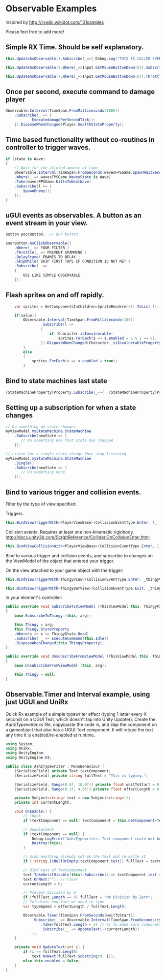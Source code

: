 # Observable Examples

Inspired by http://rxwiki.wikidot.com/101samples

Please feel free to add more!

## Simple RX Time. Should be self explanatory.

```csharp
this.UpdateAsObservable().Subscribe(_=>{ Debug.Log("THIS IS CALLED EVERY FRAME") });
```

```csharp
this.UpdateAsObservable().Where(_=>Input.GetMouseButtonDown(0)).Subscribe(_=>{ Debug.Log("THIS IS CALLED when the mouse button is down") });
```

```csharp
this.UpdateAsObservable().Where(_=>Input.GetMouseButtonDown(0)).Throttle(TimeSpan.FromSeconds(1)).Subscribe(_=>{ Debug.Log("This is only called once per second. This keeps many clicks from firing this to quickly") });
```

## Once per second, execute command to damage player

```csharp
Observable.Interval(TimeSpan.FromMilliseconds(1000))
	.Subscribe(_ => {
			ExecutedamagePerSecondTick();
	}).DisposeWhenChanged(Player.healthStateProperty);
```

## Time based functionality without co-routines in controller to trigger waves.

```csharp
if (state is Wave)
{
	// Wait for the alloted amount of time
	Observable.Interval(TimeSpan.FromSeconds(wavesFPSGame.SpawnWaitSeconds))
	.Where(_ => wavesFPSGame.WavesState is Wave)
	.Take(wavesFPSGame.KillsToNextWave)
	.Subscribe(l => {
		SpawnEnemy();
	});
}
```

## uGUI events as observables. A button as an event stream in your view.

```csharp
Button poorButton;  // Our button.

poorButton.AsClickObservable()
	.Where(_ => YOUR FILTER )
	.Throttle(_ => PREVENT SPAMMING )
	.DelayFrame( FRAMES TO DELAY )
	.SkipWhile( SKIP FIRST TAPS IF CONDITION IS NOT MET )
	.Subscribe(_ =>
	{
		USE LIKE SIMPLE OBSERVABLE
	});
```

## Flash sprites on and off rapidly.

```csharp
	var sprites = GetComponentsInChildren<SpriteRenderer>().ToList ();

	if(value){
		Observable.Interval(TimeSpan.FromMilliseconds(100))
				.Subscribe(l =>
				{
					if (Character.isInvulnerable)
						sprites.ForEach(s => s.enabled = 1 % 2 == 0);
				}).DisposeWhenChanged(Character._isInvulnerableProperty);
		}
		else
		{
			sprites.ForEach(s => s.enabled = true);
		}

```

## Bind to state machines last state

```csharp
{StateMachineProperty}Property.Subscribe(_=>{  {StateMachineProperty}Property.LastState });
```

## Setting up a subscription for when a state changes

```csharp
// Do something on state changes
myViewModel.myStateMachine.StateMachine
    .Subscribe(newState => {
       // Do something now that state has changed
    });

// Listen for a single state change then stop listening
myViewModel.myStateMachine.StateMachine
    .Single()
    .Subscribe(newState => {
       // Do something once
    });
```

## Bind to various trigger and collision events.

Filter by the type of view specified.

Triggers.
```csharp
this.BindViewTriggerWith<PlayerViewBase>(CollisionEventType.Enter, (_ )=> ExecutePlayerEntered() );
```

Collision events. Requires at least one non-kinematic rigidbody.
http://docs.unity3d.com/ScriptReference/Collider.OnCollisionEnter.html

```csharp
this.BindViewCollisionWith<PlayerViewBase>(CollisionEventType.Enter, (_ )=> ExecutePlayerEntered() );
```

Bind to various trigger and collision events, and subscribe to changes on the ViewModel of the object that entered your trigger.

On the view attached to your game object with the trigger:

```csharp
this.BindViewTriggerWith<ThingyView>(CollisionEventType.Enter, _thingyView => ExecuteSubscribeToViewModel(_thingyView.ViewModelObject as ThingyViewModel));

this.BindViewTriggerWith<ThingyBarView>(CollisionEventType.Exit, _thingyView => ExecuteUnsubscribeFromThingy(_thingyView.ViewModelObject as ThingyViewModel));
```

In your element's controller:

```csharp
public override void SubscribeToViewModel (ThisViewModel this, ThingyViewModel arg)
{
    base.SubscribeToThingy (this, arg);

    this.Thingy = arg;
    this.Thingy.StateProperty
    .Where(s => s == ThingyState.Dead)
    .Subscribe( _ => ExecuteCommand(this.Idle))
    .DisposeWhenChanged(this.ThingyProperty);
}

public override void UnsubscribeFromViewModel (ThisViewModel this, ThingyViewModel arg)
{
    base.UnsubscribeFromViewModel (this, arg);

    this.Thingy = null;
}
```

## Observable.Timer and Interval example, using just UGUI and UniRx

Quick Rx example of a simple typewriter effect (typing 1 letter every X second) on a UGUI Text, which doesn't tap into Unity Update().  Create the _AahzTypewriter.cs_ file, copy/paste the code in, and slap the component on a gameobject that also has a UGUI Text component.  It will retype the text any time it is enabled/re-enabled at runtime.

```csharp
using System;
using UniRx;
using UnityEngine;
using UnityEngine.UI;

public class AahzTypewriter : MonoBehaviour {
    [SerializeField] private Text textComponent;
    [SerializeField] private string fullText = "This is typing.";

    [SerializeField, Range(0.0f, 10.0f)] private float waitToStart = 0.88f;
    [SerializeField, Range(0.1f, 4.0f)] private float effectLength = 0.3f;

    private Subject<string> text = new Subject<string>();
    private int currentLength;

    void OnEnable() {
        // Check
        if (textComponent == null) textComponent = this.GetComponent<Text>();

        // Doublecheck
        if (textComponent == null) {
            Debug.LogError("AahzTypewriter: Text component could not be found, destroying Typewriter effect.");
            Destroy(this);
        }

        // Grab anything already set on the text and re-write it
        if (!string.IsNullOrEmpty(textComponent.text)) fullText = textComponent.text; 

        // Bind text of TextComponent
        text.TakeUntilDisable(this).Subscribe(s => textComponent.text = s);
        text.OnNext(""); // Clear
        currentLength = 0;

        // Prevent division by 0
        if (fullText.Length == 0) fullText = "No Division by Zero";
        // Calculate how fast we need to type
        var typeSpeed = effectLength / fullText.Length;

        Observable.Timer(TimeSpan.FromSeconds(waitToStart))
            .Subscribe(_ => Observable.Interval(TimeSpan.FromSeconds(typeSpeed))
                .Take(fullText.Length + 1) // +1 to make sure component disables
                .Subscribe(__ => UpdateText(++currentLength))
            );
    }

    private void UpdateText(int i) {
        if (i <= fullText.Length) 
            text.OnNext(fullText.Substring(0, i));
        else this.enabled = false;
    }
}
```
